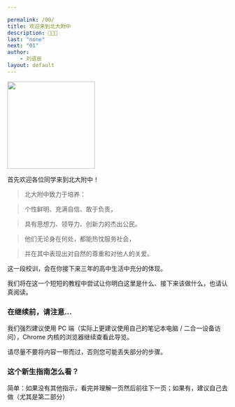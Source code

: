 ```yaml
---

permalink: /00/
title: 欢迎来到北大附中
description: 🎉🎉🎉
last: "none"
next: "01"
author:
    - 刘语辰
layout: default
---
```


<!-- <script>
  document.addEventListener('DOMContentLoaded',function(){
    if (typeof(Storage) !== "undefined")
    {
      var now_step=localStorage.getItem("step");
      if(now_step!=""&&now_step!=null&&now_step!=undefined)
      {
        M.toast({
            html: '<div style="text-align: left;"><span>是否返回上次阅读进度&nbsp;？</span><br/><a class="btn-flat toast-action left" onclick="M.Toast.dismissAll()">关闭</a><a class="btn-flat toast-action left" onclick="window.location="./intro'+now_step+'">返回阅读进度</a></div>',
            displayLength: 150000,
            activationPercent: 2
        });
        localStorage.setItem("step",'');
      }
    }
  });
</script> -->

<script>
  function IsPC() {
   var userAgentInfo = navigator.userAgent;
   var Agents = ["Android", "iPhone",
      "SymbianOS", "Windows Phone",
      "iPad", "iPod"];
   var flag = true;
   for (var v = 0; v < Agents.length; v++) {
      if (userAgentInfo.indexOf(Agents[v]) > 0) {
         flag = false;
         break;
      }
   }
   return flag;
}

 document.addEventListener('DOMContentLoaded',function(){
   if(!IsPC())
   {
     document.querySelector('#mobile-hint').removeAttribute('hidden');
   }
 });
</script>

<img src="http://bdfz-cas.pkuschool.edu.cn/assets/login-1a72e4feef0ed4ad47183208b8d0a0aa.png" width="200">

首先欢迎各位同学来到北大附中！

> 北大附中致力于培养：

> 个性鲜明、充满自信、敢于负责，

> 具有思想力、领导力、创新力的杰出公民。

> 他们无论身在何处，都能热忱服务社会，

> 并在其中表现出对自然的尊重和对他人的关爱。

这一段校训，会在你接下来三年的高中生活中充分的体现。

我们将在这一个短短的教程中尝试让你明白这里是什么、接下来该做什么，也请认真阅读。

<!-- 本指南总共 10000 字左右，预计将花费你 30分钟 ~ 1小时。 -->

### 在继续前，请注意...

我们强烈建议使用 PC 端（实际上更建议使用自己的笔记本电脑 / 二合一设备访问），Chrome 内核的浏览器继续查看此导览。


<div id="mobile-hint" class="card-panel flex-center accent-text" hidden>
    <i style="font-size: 30px;" class="material-icons">perm_device_information</i>
    <span style="font-size: 18px;">请尽可能避免使用手机或 iPad 浏览，这样后续步骤将难以进行。</span>
</div>

请尽量不要将内容一带而过，否则您可能丢失部分的步骤。

<!-- <div class="card-panel flex-center accent-text">
    <i style="font-size: 30px;" class="material-icons">error_outline</i>
    <span style="font-size: 18px;">本站点正在修订中，内容仅供预览。</span>
</div> -->

### 这个新生指南怎么看？

简单：如果没有其他指示，看完并理解一页然后前往下一页；如果有，建议自己去做（尤其是第二部分）